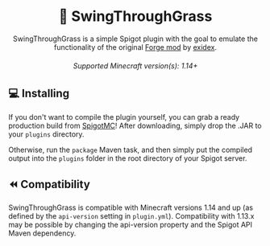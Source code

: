 <h1 align="center">🌾 SwingThroughGrass</h1>
<p align="center">SwingThroughGrass is a simple Spigot plugin with the goal to emulate the functionality of the original <a href="https://www.curseforge.com/minecraft/mc-mods/swingthroughgrass">Forge mod</a> by <a href="https://www.curseforge.com/members/exidex">exidex</a>.</p>
<h6 align="center">Supported Minecraft version(s): 1.14+</h6>

## 💻 Installing
If you don't want to compile the plugin yourself, you can grab a ready production build from [SpigotMC](https://www.spigotmc.org/resources/swingthroughgrass.100067/)! After downloading, simply drop the .JAR to your `plugins` directory.

Otherwise, run the `package` Maven task, and then simply put the compiled output into the `plugins` folder in the root directory of your Spigot server.

## ⏪ Compatibility
SwingThroughGrass is compatible with Minecraft versions 1.14 and up (as defined by the `api-version` setting in `plugin.yml`). Compatibility with 1.13.x may be possible by changing the api-version property and the Spigot API Maven dependency.
